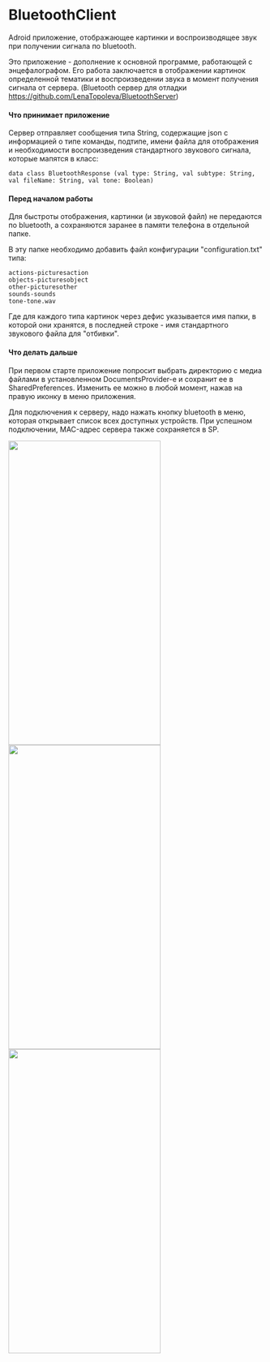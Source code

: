 # BluetoothClient
Adroid приложение, отображающее картинки и воспроизводящее звук при получении сигнала по bluetooth. 

Это приложение - дополнение к основной программе, работающей с энцефалографом. Его работа заключается в отображении картинок определенной тематики и воспроизведении звука в момент получения сигнала от сервера.
(Bluetooth сервер для отладки https://github.com/LenaTopoleva/BluetoothServer)

#### Что принимает приложение

Сервер отправляет сообщения типа String, содержащие json с информацией о типе команды, подтипе, имени файла для отображения и необходимости воспроизведения стандартного звукового сигнала, которые мапятся в класс:
```
data class BluetoothResponse (val type: String, val subtype: String, val fileName: String, val tone: Boolean)
```

#### Перед началом работы

Для быстроты отображения, картинки (и звуковой файл) не передаются по bluetooth, а сохраняются заранее в памяти телефона в отдельной папке. 

В эту папке необходимо добавить файл конфигурации "configuration.txt" типа:
```
actions-picturesaction
objects-picturesobject
other-picturesother
sounds-sounds
tone-tone.wav
```
Где для каждого типа картинок через дефис указывается имя папки, в которой они хранятся, в последней строке - имя стандартного звукового файла для "отбивки".

#### Что делать дальше

При первом старте приложение попросит выбрать директорию с медиа файлами в установленном DocumentsProvider-е и сохранит ее в SharedPreferences. 
Изменить ее можно в любой момент, нажав на правую иконку в меню приложения.

Для подключения к серверу, надо нажать кнопку bluetooth в меню, которая открывает список всех доступных устройств. При успешном подключении, MAC-адрес сервера также сохраняется в SP.

<img src="/../readme/app/src/main/res/readme/bc_main.jpg" width="300" height="600">
<img src="/../readme/app/src/main/res/readme/bc_bluetooth_list.jpg" width="300" height="600">
<img src="/../readme/app/src/main/res/readme/bc_pick_dir.jpg" width="300" height="600">





